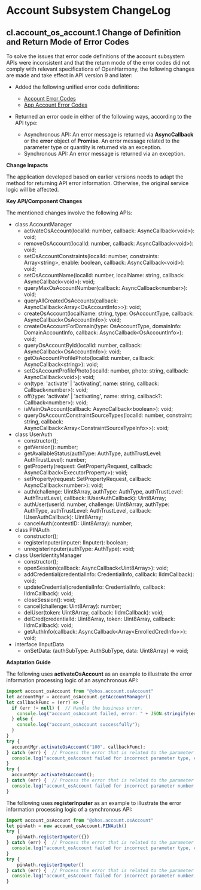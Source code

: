 # Account Subsystem ChangeLog

## cl.account_os_account.1 Change of Definition and Return Mode of Error Codes

To solve the issues that error code definitions of the account subsystem APIs were inconsistent and that the return mode of the error codes did not comply with relevant specifications of OpenHarmony, the following changes are made and take effect in API version 9 and later:

- Added the following unified error code definitions:
  - [Account Error Codes](https://gitee.com/openharmony/docs/blob/master/en/application-dev/reference/errorcodes/errorcode-account.md)
  - [App Account Error Codes](https://gitee.com/openharmony/docs/blob/master/en/application-dev/reference/errorcodes/errorcode-app-account.md)

- Returned an error code in either of the following ways, according to the API type:
  - Asynchronous API: An error message is returned via **AsyncCallback** or the **error** object of **Promise**. An error message related to the parameter type or quantity is returned via an exception.
  - Synchronous API: An error message is returned via an exception.

**Change Impacts**

The application developed based on earlier versions needs to adapt the method for returning API error information. Otherwise, the original service logic will be affected.

**Key API/Component Changes**

The mentioned changes involve the following APIs:
  - class AccountManager
    - activateOsAccount(localId: number, callback: AsyncCallback&lt;void&gt;): void;
    - removeOsAccount(localId: number, callback: AsyncCallback&lt;void&gt;): void;
    - setOsAccountConstraints(localId: number, constraints: Array&lt;string&gt;, enable: boolean, callback: AsyncCallback&lt;void&gt;): void;
    - setOsAccountName(localId: number, localName: string, callback: AsyncCallback&lt;void&gt;): void;
    - queryMaxOsAccountNumber(callback: AsyncCallback&lt;number&gt;): void;
    - queryAllCreatedOsAccounts(callback: AsyncCallback&lt;Array&lt;OsAccountInfo&gt;&gt;): void;
    - createOsAccount(localName: string, type: OsAccountType, callback: AsyncCallback&lt;OsAccountInfo&gt;): void;
    - createOsAccountForDomain(type: OsAccountType, domainInfo: DomainAccountInfo, callback: AsyncCallback&lt;OsAccountInfo&gt;): void;
    - queryOsAccountById(localId: number, callback: AsyncCallback&lt;OsAccountInfo&gt;): void;
    - getOsAccountProfilePhoto(localId: number, callback: AsyncCallback&lt;string&gt;): void;
    - setOsAccountProfilePhoto(localId: number, photo: string, callback: AsyncCallback&lt;void&gt;): void;
    - on(type: 'activate' | 'activating', name: string, callback: Callback&lt;number&gt;): void;
    - off(type: 'activate' | 'activating', name: string, callback?: Callback&lt;number&gt;): void;
    - isMainOsAccount(callback: AsyncCallback&lt;boolean&gt;): void;
    - queryOsAccountConstraintSourceTypes(localId: number, constraint: string, callback: AsyncCallback&lt;Array&lt;ConstraintSourceTypeInfo&gt;&gt;): void;
  - class UserAuth
    - constructor();
    - getVersion(): number;
    - getAvailableStatus(authType: AuthType, authTrustLevel: AuthTrustLevel): number;
    - getProperty(request: GetPropertyRequest, callback: AsyncCallback&lt;ExecutorProperty&gt;): void;
    - setProperty(request: SetPropertyRequest, callback: AsyncCallback&lt;number&gt;): void;
    - auth(challenge: Uint8Array, authType: AuthType, authTrustLevel: AuthTrustLevel, callback: IUserAuthCallback): Uint8Array;
    - authUser(userId: number, challenge: Uint8Array, authType: AuthType, authTrustLevel: AuthTrustLevel, callback: IUserAuthCallback): Uint8Array;
    - cancelAuth(contextID: Uint8Array): number;
  - class PINAuth
    - constructor();
    - registerInputer(inputer: IInputer): boolean;
    - unregisterInputer(authType: AuthType): void;
  - class UserIdentityManager
    - constructor();
    - openSession(callback: AsyncCallback&lt;Uint8Array&gt;): void;
    - addCredential(credentialInfo: CredentialInfo, callback: IIdmCallback): void;
    - updateCredential(credentialInfo: CredentialInfo, callback: IIdmCallback): void;
    - closeSession(): void;
    - cancel(challenge: Uint8Array): number;
    - delUser(token: Uint8Array, callback: IIdmCallback): void;
    - delCred(credentialId: Uint8Array, token: Uint8Array, callback: IIdmCallback): void;
    - getAuthInfo(callback: AsyncCallback&lt;Array&lt;EnrolledCredInfo&gt;&gt;): void;
  - interface IInputData
    - onSetData: (authSubType: AuthSubType, data: Uint8Array) =&gt; void;

**Adaptation Guide**

The following uses **activateOsAccount** as an example to illustrate the error information processing logic of an asynchronous API:

```ts
import account_osAccount from "@ohos.account.osAccount"
let accountMgr = account_osAccount.getAccountManager()
let callbackFunc = (err) => {
  if (err != null) {  // Handle the business error.
    console.log("account_osAccount failed, error: " + JSON.stringify(err));
  } else {
    console.log("account_osAccount successfully");
  }
}
try {
  accountMgr.activateOsAccount("100", callbackFunc);
} catch (err) {  // Process the error that is related to the parameter type.
  console.log("account_osAccount failed for incorrect parameter type, error: " + JSON.stringify(err));
}
try {
  accountMgr.activateOsAccount();
} catch (err) {  // Process the error that is related to the parameter quantity.
  console.log("account_osAccount failed for incorrect parameter number, error: " + JSON.stringify(err));
}
```

The following uses **registerInputer** as an example to illustrate the error information processing logic of a synchronous API:

```ts
import account_osAccount from "@ohos.account.osAccount"
let pinAuth = new account_osAccount.PINAuth()
try {
    pinAuth.registerInputer({})
} catch (err) {  // Process the error that is related to the parameter type.
  console.log("account_osAccount failed for incorrect parameter type, error: " + JSON.stringify(err));
}
try {
    pinAuth.registerInputer()
} catch (err) {  // Process the error that is related to the parameter quantity.
  console.log("account_osAccount failed for incorrect parameter number, error: " + JSON.stringify(err));
}
```
